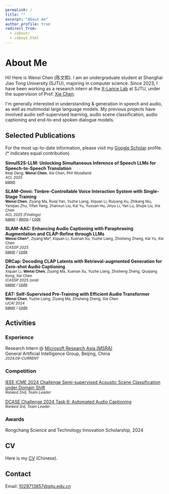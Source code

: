 ```yaml
---
permalink: /
title: ""
excerpt: "About me"
author_profile: true
redirect_from: 
  - /about/
  - /about.html
---
```


# About Me

Hi! Here is Wenxi Chen (陈文熙). I am an undergraduate student at  Shanghai Jiao Tong University (SJTU), majoring in computer science.  Since 2023, I have been working as a research intern at the [X-Lance Lab](https://x-lance.sjtu.edu.cn) at SJTU, under the supervision of Prof. [Xie Chen](https://chenxie95.github.io/).


I'm generally interested in understanding & generation in speech and audio, as well as multimodal large language models. My previous projects have involved audio self-supervised learning, audio scene classification, audio captioning and end-to-end spoken dialogue models. 


<!-- ## Recent News

* *June 2023*: Joining the [SCALE 2023 Workshop](https://hltcoe.jhu.edu/research/scale/scale-2023) at John's Hopkins University
* *June 2022*: Joining the [JSALT 2022 Workshop](https://www.clsp.jhu.edu/2022-eighth-frederick-jelinek-memorial-summer-workshop/) at John's Hopkins University
* *May 2021*: Interning at [Dr. Dong Yu's](https://sites.google.com/view/dongyu888/) AI lab at Tencent America -->

## Selected Publications

For the most up-to-date information, please visit my [Google Scholar](https://scholar.google.com/citations?user=7YPoSY0AAAAJ&hl=en) profile.  
(* indicates equal contribution)


<!-- *Speech Translation* -->
**SimulS2S-LLM: Unlocking Simultaneous Inference of Speech LLMs for Speech-to-Speech Translation**\
<sub>Keqi Deng, **Wenxi Chen**, Xie Chen, Phil Woodland</sub>\
<sub>*ACL 2025*</sub>\
<sub>[paper](https://arxiv.org/abs/2504.15509)</sub>


**SLAM-Omni: Timbre-Controllable Voice Interaction System with Single-Stage Training**\
<sub>**Wenxi Chen**, Ziyang Ma, Ruiqi Yan, Yuzhe Liang, Xiquan Li, Ruiyang Xu, Zhikang Niu, Yanqiao Zhu, Yifan Yang, Zhanxun Liu, Kai Yu, Yuxuan Hu, Jinyu Li, Yan Lu, Shujie Liu, Xie Chen</sub>\
<sub>*ACL 2025 (Findings)*</sub>\
<sub>[paper](https://arxiv.org/abs/2412.15649) / [demo](https://slam-omni.github.io/) / [code](https://github.com/X-LANCE/SLAM-LLM/tree/main/examples/s2s)</sub>


**SLAM-AAC: Enhancing Audio Captioning with Paraphrasing Augmentation and CLAP-Refine through LLMs**\
<sub>**Wenxi Chen\***, Ziyang Ma\*, Xiquan Li, Xuenan Xu, Yuzhe Liang, Zhisheng Zheng, Kai Yu, Xie Chen</sub>\
<sub>*ICASSP 2025*</sub>\
<sub>[paper](https://arxiv.org/abs/2410.09503) / [code](https://github.com/X-LANCE/SLAM-LLM/tree/main/examples/slam_aac)</sub>
<!-- [![PWC](https://img.shields.io/endpoint.svg?url=https://paperswithcode.com/badge/slam-aac-enhancing-audio-captioning-with/audio-captioning-on-audiocaps)](https://paperswithcode.com/sota/audio-captioning-on-audiocaps?p=slam-aac-enhancing-audio-captioning-with)  [![PWC](https://img.shields.io/endpoint.svg?url=https://paperswithcode.com/badge/slam-aac-enhancing-audio-captioning-with/audio-captioning-on-clotho)](https://paperswithcode.com/sota/audio-captioning-on-clotho?p=slam-aac-enhancing-audio-captioning-with)\ -->

**DRCap: Decoding CLAP Latents with Retrieval-augmented Generation for Zero-shot Audio Captioning**\
<sub>Xiquan Li, **Wenxi Chen**, Ziyang Ma, Xuenan Xu, Yuzhe Liang, Zhisheng Zheng, Qiuqiang Kong, Xie Chen</sub>\
<sub>*ICASSP 2025 (oral)*</sub>\
<sub>[paper](https://arxiv.org/abs/2410.09472) / [code](https://github.com/X-LANCE/SLAM-LLM/tree/main/examples/drcap_zeroshot_aac)</sub>

<!-- **EmoBox: Multilingual Multi-corpus Speech Emotion Recognition Toolkit and Benchmark**  
<sub>Ziyang Ma, Mingjie Chen, Hezhao Zhang, Zhisheng Zheng, **Wenxi Chen**, Xiquan Li, Jiaxin Ye, Xie Chen, Thomas Hain</sub>\
<sub>*Interspeech 2024 (oral)*</sub>\
<sub>[paper](https://www.isca-archive.org/interspeech_2024/ma24b_interspeech.pdf) / [code](https://github.com/emo-box/EmoBox)</sub> -->

**EAT: Self-Supervised Pre-Training with Efficient Audio Transformer**\
<sub>**Wenxi Chen**, Yuzhe Liang, Ziyang Ma, Zhisheng Zheng, Xie Chen</sub>\
<sub>*IJCAI 2024*</sub>\
<sub>[paper](https://www.ijcai.org/proceedings/2024/0421.pdf) / [code](https://github.com/cwx-worst-one/EAT)</sub>
<!-- [![PWC](https://img.shields.io/endpoint.svg?url=https://paperswithcode.com/badge/eat-self-supervised-pre-training-with/audio-classification-on-balanced-audio-set)](https://paperswithcode.com/sota/audio-classification-on-balanced-audio-set?p=eat-self-supervised-pre-training-with)\ -->


<!-- ***

*Multilingual Speech Recognition*

**Improving Massively Multilingual ASR With Auxiliary CTC Objectives**\
<sub>William Chen, **Brian Yan**, Jiatong Shi, Yifan Peng, Soumi Maiti, Shinji Watanabe</sub>\
<sub>*2023 IEEE International Conference on Acoustics, Speech and Signal Processing (ICASSP), 2023*</sub>\
<sub>[paper](https://arxiv.org/abs/2302.12829)</sub>

*** -->


## Activities

### Experience
Research Intern @ [Microsoft Research Asia (MSRA)](https://www.msra.cn/)  
General Artificial Intelligence Group, Beijing, China  
<sub>*2024.09-CURRENT*</sub>  


### Competition

[IEEE ICME 2024 Challenge Semi-supervised Acoustic Scene Classification under Domain Shift](https://ascchallenge.xshengyun.com/)  
<sub>*Ranked 2nd, Team Leader*</sub>

[DCASE Challenge 2024 Task 6: Automated Audio Captioning](https://dcase.community/challenge2024/task-automated-audio-captioning-results)  
<sub>*Ranked 3rd, Team Leader*</sub>

<!-- ***

*Academic Service*

Reviewer\
<sub>ICASSP, Interspeech, ASRU, EMNLP, NAACL, APSIPA, SLT</sub> -->


### Awards
Rongchang Science and Technology Innovation Scholarship, 2024


## CV
Here is my [CV](../assets/pdf/CV_陈文熙.pdf) (Chinese).


## Contact

Email: <a href="mailto:1029713857@sjtu.edu.cn">1029713857@sjtu.edu.cn</a>